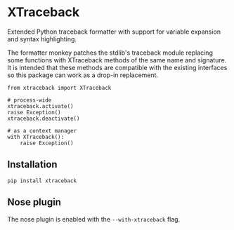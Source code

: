 XTraceback
==========

Extended Python traceback formatter with support for variable expansion and
syntax highlighting.

The formatter monkey patches the stdlib's traceback module replacing some 
functions with XTraceback methods of the same name and signature. It is intended
that these methods are compatible with the existing interfaces so this package 
can work as a drop-in replacement.

    from xtraceback import XTraceback

    # process-wide
    xtraceback.activate()
    raise Exception()
    xtraceback.deactivate()
    
    # as a context manager
    with XTraceback():
        raise Exception()

## Installation
    
    pip install xtraceback

## Nose plugin

The nose plugin is enabled with the `--with-xtraceback` flag.

[highlight.js]: http://softwaremaniacs.org/soft/highlight/en/